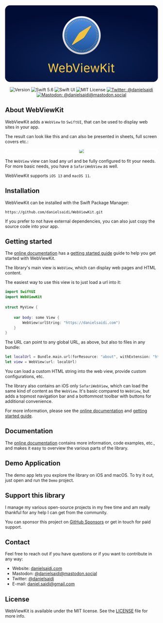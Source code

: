 <p align="center">
    <img src ="Resources/Logo_GitHub.png" alt="WebViewKit Logo" title="WebViewKit" width=600 />
</p>

<p align="center">
    <img src="https://img.shields.io/github/v/release/danielsaidi/WebViewKit?color=%2300550&sort=semver" alt="Version" />
    <img src="https://img.shields.io/badge/Swift-5.6-orange.svg" alt="Swift 5.6" title="Version" />
    <img src="https://img.shields.io/badge/platform-SwiftUI-blue.svg" alt="Swift UI" title="Swift UI" />
    <img src="https://img.shields.io/github/license/danielsaidi/WebViewKit" alt="MIT License" title="MIT License" />
        <a href="https://twitter.com/danielsaidi">
        <img src="https://img.shields.io/twitter/url?label=Twitter&style=social&url=https%3A%2F%2Ftwitter.com%2Fdanielsaidi" alt="Twitter: @danielsaidi" title="Twitter: @danielsaidi" />
    </a>
    <a href="https://mastodon.social/@danielsaidi">
        <img src="https://img.shields.io/mastodon/follow/000253346?label=mastodon&style=social" alt="Mastodon: @danielsaidi@mastodon.social" title="Mastodon: @danielsaidi@mastodon.social" />
    </a>
</p>


## About WebViewKit

WebViewKit adds a `WebView` to `SwiftUI`, that can be used to display web sites in your app. 

The result can look like this and can also be presented in sheets, full screen covers etc.:

<p align="center" style="border-radius: 80px; outline: 4px solid white; outline-offset: -4px">
    <img src ="Resources/Demo.gif" width="300" />
</p>

The ``WebView`` view can load any url and be fully configured to fit your needs. For more basic needs, you have a ``SafariWebView`` as well.

WebViewKit supports `iOS 13` and `macOS 11`.



## Installation

WebViewKit can be installed with the Swift Package Manager:

```
https://github.com/danielsaidi/WebViewKit.git
```

If you prefer to not have external dependencies, you can also just copy the source code into your app.



## Getting started

The [online documentation][Documentation] has a [getting started guide][Getting-Started] guide to help you get started with WebViewKit.

The library's main view is ``WebView``, which can display web pages and HTML content.

The easiest way to use this view is to just load a url into it:

```swift
import SwiftUI
import WebViewKit

struct MyView {

    var body: some View {
        WebView(urlString: "https://danielsaidi.com")
    }
}
```

The URL can point to any global URL, as above, but also to files in any bundle:

```swift
let localUrl = Bundle.main.url(forResource: "about", withExtension: "html")
let view = WebView(url: localUrl)
``` 

You can load a custom HTML string into the web view, provide custom configurations, etc.

The library also contains an iOS only ``SafariWebView``, which can load the same kind of content as the ``WebView``. It's basic compared to ``WebView``, but adds a topmost navigation bar and a bottommost toolbar with buttons for additional convenience.

For more information, please see the [online documentation][Documentation] and [getting started guide][Getting-Started].



## Documentation

The [online documentation][Documentation] contains more information, code examples, etc., and makes it easy to overview the various parts of the library.



## Demo Application

The demo app lets you explore the library on iOS and macOS. To try it out, just open and run the `Demo` project.



## Support this library

I manage my various open-source projects in my free time and am really thankful for any help I can get from the community. 

You can sponsor this project on [GitHub Sponsors][Sponsors] or get in touch for paid support.



## Contact

Feel free to reach out if you have questions or if you want to contribute in any way:

* Website: [danielsaidi.com][Website]
* Mastodon: [@danielsaidi@mastodon.social][Mastodon]
* Twitter: [@danielsaidi][Twitter]
* E-mail: [daniel.saidi@gmail.com][Email]



## License

WebViewKit is available under the MIT license. See the [LICENSE][License] file for more info.



[Email]: mailto:daniel.saidi@gmail.com
[Website]: https://www.danielsaidi.com
[Twitter]: https://www.twitter.com/danielsaidi
[Mastodon]: https://mastodon.social/@danielsaidi
[Sponsors]: https://github.com/sponsors/danielsaidi

[Documentation]: https://danielsaidi.github.io/WebViewKit/documentation/webviewkit/
[Getting-Started]: https://danielsaidi.github.io/WebViewKit/documentation/webviewkit/getting-started
[License]: https://github.com/danielsaidi/WebViewKit/blob/master/LICENSE
